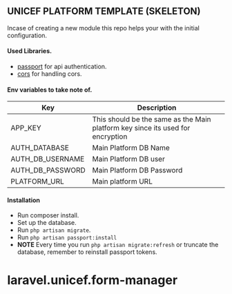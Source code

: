 ## UNICEF PLATFORM TEMPLATE (SKELETON)

Incase of creating a new module this repo helps your with the initial configuration.

#### Used Libraries.
- [passport](https://github.com/laravel/passport) for api authentication.
- [cors](https://github.com/fruitcake/laravel-cors) for handling cors.

#### Env variables to take note of.

Key | Description
------|------------
APP_KEY| This should be the same as the Main platform key since its used for encryption
AUTH_DATABASE| Main Platform DB Name
AUTH_DB_USERNAME| Main Platform DB user
AUTH_DB_PASSWORD| Main Platform DB Password
PLATFORM_URL| Main platform URL

#### Installation
- Run composer install.
- Set up the database.
- Run `php artisan migrate`.
- Run `php artisan passport:install`
- **NOTE** Every time you run `php artisan migrate:refresh` or truncate the database, remember to reinstall passport tokens.

# laravel.unicef.form-manager
